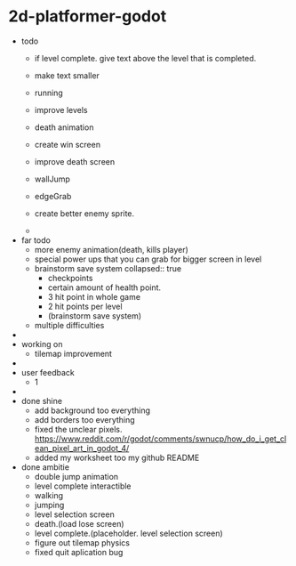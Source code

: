# 2d-platformer-godot
- todo
	- if level complete. give text above the level that is completed.
	- make text smaller
	- running
	- improve levels
	- death animation
	- create win screen
	- improve death screen
	- wallJump
	- edgeGrab
	- create better enemy sprite.

	-
- far todo
	- more enemy animation(death, kills player)
	- special power ups that you can grab for bigger screen in level
	- brainstorm save system
	  collapsed:: true
		- checkpoints
		- certain amount of health point.
		- 3 hit point in whole game
		- 2 hit points per level
		- (brainstorm save system)
	- multiple difficulties
-
- working on
	- tilemap improvement
- 
- user feedback
	- 1
-
- done shine
	- add background too everything
	- add borders too everything
	- fixed the unclear pixels. https://www.reddit.com/r/godot/comments/swnucp/how_do_i_get_clean_pixel_art_in_godot_4/
	- added my worksheet too my github README
- done ambitie
	- double jump animation
	- level complete interactible
	- walking
	- jumping
	- level selection screen
	- death.(load lose screen)
	- level complete.(placeholder. level selection screen)
	- figure out tilemap physics
	- fixed quit aplication bug
